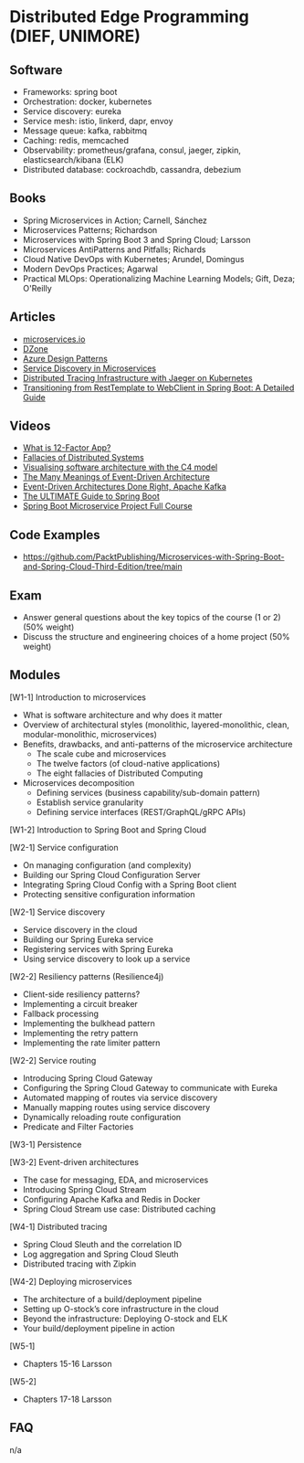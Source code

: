 # Distributed Edge Programming (DIEF, UNIMORE)

## Software
* Frameworks: spring boot
* Orchestration: docker, kubernetes
* Service discovery: eureka
* Service mesh: istio, linkerd, dapr, envoy
* Message queue: kafka, rabbitmq
* Caching: redis, memcached 
* Observability: prometheus/grafana, consul, jaeger, zipkin, elasticsearch/kibana (ELK)
* Distributed database: cockroachdb, cassandra, debezium

## Books
* Spring Microservices in Action; Carnell, Sánchez
* Microservices Patterns; Richardson
* Microservices with Spring Boot 3 and Spring Cloud; Larsson
* Microservices AntiPatterns and Pitfalls; Richards
* Cloud Native DevOps with Kubernetes; Arundel, Domingus
* Modern DevOps Practices; Agarwal
* Practical MLOps: Operationalizing Machine Learning Models; Gift, Deza; O'Reilly

## Articles
* [microservices.io](https://microservices.io/index.html)
* [DZone](https://dzone.com/)
* [Azure Design Patterns](https://learn.microsoft.com/en-us/azure/architecture/patterns/)
* [Service Discovery in Microservices](https://www.baeldung.com/cs/service-discovery-microservices)
* [Distributed Tracing Infrastructure with Jaeger on Kubernetes](https://masroorhasan.medium.com/tracing-infrastructure-with-jaeger-on-kubernetes-6800132a677)
* [Transitioning from RestTemplate to WebClient in Spring Boot: A Detailed Guide](https://medium.com/hprog99/transitioning-from-resttemplate-to-webclient-in-spring-boot-a-detailed-guide-4febd21063ba)

## Videos
* [What is 12-Factor App?](https://www.youtube.com/watch?v=1OhmRmMsGdQ)
* [Fallacies of Distributed Systems](https://www.youtube.com/watch?v=8fRzZtJ_SLk&list=PL1DZqeVwRLnD3EjyciYAO82dT9Owiq8I5)
* [Visualising software architecture with the C4 model](https://www.youtube.com/watch?v=x2-rSnhpw0g&t=11s)
* [The Many Meanings of Event-Driven Architecture](https://www.youtube.com/watch?v=STKCRSUsyP0)
* [Event-Driven Architectures Done Right, Apache Kafka](https://www.youtube.com/watch?v=A_mstzRGfIE)
* [The ULTIMATE Guide to Spring Boot](https://www.youtube.com/watch?v=Nv2DERaMx-4)
* [Spring Boot Microservice Project Full Course](https://www.youtube.com/watch?v=mPPhcU7oWDU)

## Code Examples
* https://github.com/PacktPublishing/Microservices-with-Spring-Boot-and-Spring-Cloud-Third-Edition/tree/main

## Exam
* Answer general questions about the key topics of the course (1 or 2) (50% weight)
* Discuss the structure and engineering choices of a home project (50% weight)

## Modules
[W1-1] Introduction to microservices
* What is software architecture and why does it matter 
* Overview of architectural styles (monolithic, layered-monolithic, clean, modular-monolithic, microservices)
* Benefits, drawbacks, and anti-patterns of the microservice architecture
  * The scale cube and microservices
  * The twelve factors (of cloud-native applications)
  * The eight fallacies of Distributed Computing
* Microservices decomposition
  * Defining services (business capability/sub-domain pattern)
  * Establish service granularity
  * Defining service interfaces (REST/GraphQL/gRPC APIs)

[W1-2] Introduction to Spring Boot and Spring Cloud

[W2-1] Service configuration
* On managing configuration (and complexity)
* Building our Spring Cloud Configuration Server
* Integrating Spring Cloud Config with a Spring Boot client
* Protecting sensitive configuration information

[W2-1] Service discovery
* Service discovery in the cloud
* Building our Spring Eureka service
* Registering services with Spring Eureka
* Using service discovery to look up a service

[W2-2] Resiliency patterns (Resilience4j)
* Client-side resiliency patterns? 
* Implementing a circuit breaker
* Fallback processing
* Implementing the bulkhead pattern
* Implementing the retry pattern
* Implementing the rate limiter pattern

[W2-2] Service routing
* Introducing Spring Cloud Gateway
* Configuring the Spring Cloud Gateway to communicate with Eureka
* Automated mapping of routes via service discovery 
* Manually mapping routes using service discovery
* Dynamically reloading route configuration
* Predicate and Filter Factories 

[W3-1] Persistence

[W3-2] Event-driven architectures
* The case for messaging, EDA, and microservices
* Introducing Spring Cloud Stream
* Configuring Apache Kafka and Redis in Docker 
* Spring Cloud Stream use case: Distributed caching 

[W4-1] Distributed tracing 
* Spring Cloud Sleuth and the correlation ID
* Log aggregation and Spring Cloud Sleuth
* Distributed tracing with Zipkin 

[W4-2] Deploying microservices
* The architecture of a build/deployment pipeline
* Setting up O-stock’s core infrastructure in the cloud
* Beyond the infrastructure: Deploying O-stock and ELK
* Your build/deployment pipeline in action

[W5-1] 
* Chapters 15-16 Larsson

[W5-2] 
* Chapters 17-18 Larsson

## FAQ
n/a
